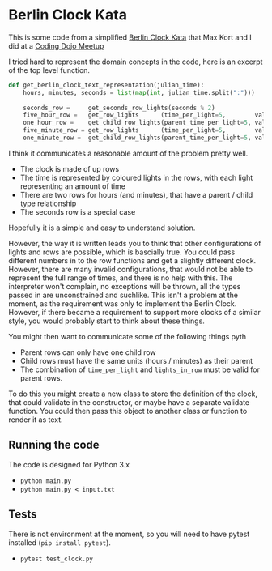 # Berlin Clock Kata

This is some code from a simplified [Berlin Clock Kata](https://mheinzerling.de/blog/code-kata-berlin-clock/) that Max Kort and I did at a [Coding Dojo Meetup](https://www.meetup.com/london-software-craftsmanship/events/264532386/)

I tried hard to represent the domain concepts in the code, here is an excerpt of the top level function.

```python
def get_berlin_clock_text_representation(julian_time):
    hours, minutes, seconds = list(map(int, julian_time.split(":")))
    
    seconds_row =     get_seconds_row_lights(seconds % 2)
    five_hour_row =   get_row_lights      (time_per_light=5,        value=hours,   light_colour="R", lights_in_row=4)
    one_hour_row =    get_child_row_lights(parent_time_per_light=5, value=hours,   light_colour="R")
    five_minute_row = get_row_lights      (time_per_light=5,        value=minutes, light_colour="Y", lights_in_row=11)
    one_minute_row =  get_child_row_lights(parent_time_per_light=5, value=minutes, light_colour="Y")
```

I think it communicates a reasonable amount of the problem pretty well.

- The clock is made of up rows
- The time is represented by coloured lights in the rows, with each light representing an amount of time
- There are two rows for hours (and minutes), that have a parent / child type relationship
- The seconds row is a special case

Hopefully it is a simple and easy to understand solution.

However, the way it is written leads you to think that other configurations of lights and rows are possible, which is bascially true. You could pass different numbers in to the row functions and get a slightly different clock. However, there are many invalid configurations, that would not be able to represent the full range of times, and there is no help with this. The interpreter won't complain, no exceptions will be thrown, all the types passed in are unconstrained and suchlike. This isn't a problem at the moment, as the requirement was only to implement the Berlin Clock. However, if there became a requirement to support more clocks of a similar style, you would probably start to think about these things.

You might then want to communicate some of the following things
pyth
- Parent rows can only have one child row
- Child rows must have the same units (hours / minutes) as their parent 
- The combination of `time_per_light` and `lights_in_row` must be valid for parent rows.

To do this you might create a new class to store the definition of the clock, that could validate in the constructor, or maybe have a separate validate function. You could then pass this object to another class or function to render it as text.

## Running the code

The code is designed for Python 3.x

- `python main.py`
- `python main.py < input.txt`

## Tests

There is not environment at the moment, so you will need to have pytest installed (`pip install pytest`).

- `pytest test_clock.py`
